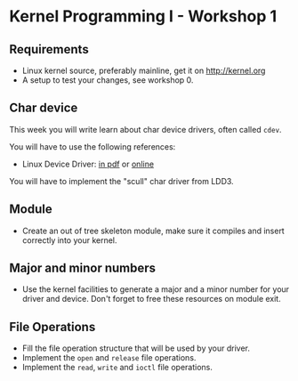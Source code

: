 Kernel Programming I - Workshop 1
=================================

Requirements
------------

- Linux kernel source, preferably mainline, get it on http://kernel.org
- A setup to test your changes, see workshop 0.

Char device
-----------

This week you will write learn about char device drivers, often called `cdev`.

You will have to use the following references:

- Linux Device Driver: [in pdf](http://lwn.net/Kernel/LDD3/) or [online](http://www.makelinux.net/ldd3/)

You will have to implement the "scull" char driver from LDD3.

Module
------

- Create an out of tree skeleton module, make sure it compiles and insert
correctly into your kernel.

Major and minor numbers
-----------------------

- Use the kernel facilities to generate a major and a minor number for your
driver and device. Don't forget to free these resources on module exit.

File Operations
---------------

- Fill the file operation structure that will be used by your driver.
- Implement the ``open`` and ``release`` file operations.
- Implement the ``read``, ``write`` and ``ioctl`` file operations.
